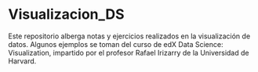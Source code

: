 # Visualizacion_DS
Este repositorio alberga notas y ejercicios realizados en la visualización de datos. Algunos ejemplos se toman del curso de edX Data Science: Visualization, impartido por el profesor Rafael Irizarry de la Universidad de Harvard.
